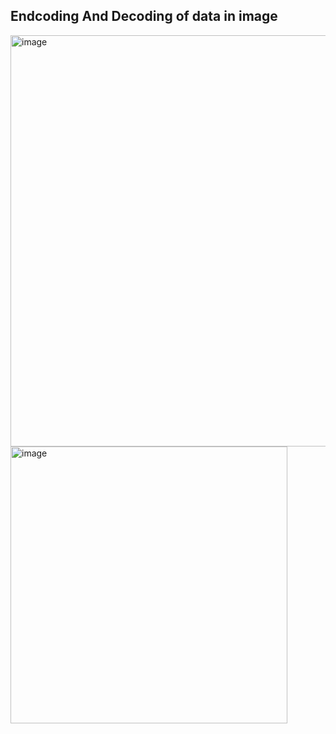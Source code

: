 ## Endcoding And Decoding of data in image


<img width="658" alt="image" src="https://github.com/AMEY0007/IMAGE-STEGANOGRAPHY-USING-LSB-ENCODING-AND-DECODING/assets/168929248/3e7dd6e4-f2db-45f7-a1ab-ca9de937794e">
<img width="443" alt="image" src="https://github.com/AMEY0007/IMAGE-STEGANOGRAPHY-USING-LSB-ENCODING-AND-DECODING/assets/168929248/cbf90dee-ef38-499b-91cd-6ba8d98459b0">

